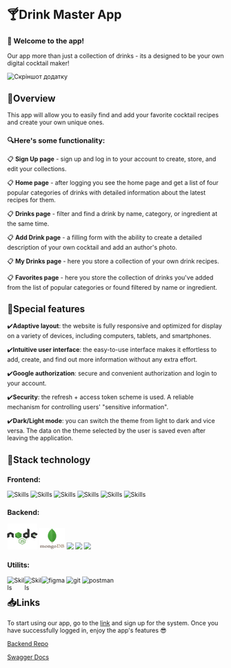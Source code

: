 # 🍸Drink Master App

 ### 👋 Welcome to the app!
Our app more than just a collection of drinks -
its a designed to be your own digital cocktail
maker!

![Скріншот додатку](/public/readme/site-animation.gif)

## 📝Overview

This app will allow you to easily find and add your favorite cocktail recipes and create your own unique ones. 
### 🔍Here's some functionality:

📋 **Sign Up page** - sign up and log in to your account to create, store, and edit your collections.

📋 **Home page** - after logging you see the home page and get a list of four popular categories of drinks with detailed information about the latest recipes for them.

📋 **Drinks page** - filter and find a drink by name, category, or ingredient at the same time.

📋 **Add Drink page** - a filling form with the ability to create a detailed description of your own cocktail and add an author's photo.
  
📋 **My Drinks page** - here you store a collection of your own drink recipes.
  
📋 **Favorites page** - here you store the collection of drinks you've added from the list of popular categories or found filtered by name or ingredient.

## 🎯Special features

✔️**Adaptive layout**: the website is fully responsive and optimized for display on a variety of devices, including computers, tablets, and smartphones.

✔️**Intuitive user interface**: the easy-to-use interface makes it effortless to add, create, and find out more information without any extra effort.

✔️**Google authorization**: secure and convenient authorization and login to your account.

✔️**Security**: the refresh + access token scheme is used. A reliable mechanism for controlling users' "sensitive information".

✔️**Dark/Light mode**: you can switch the theme from light to dark and vice versa. The data on the theme selected by the user is saved even after leaving the application.

## 🔧Stack technology
### **Frontend**:
<p align="left"><img src="https://cdn.jsdelivr.net/gh/devicons/devicon/icons/react/react-original.svg" alt="Skills" width="40" height="40"/>  
<img src="https://cdn.jsdelivr.net/gh/devicons/devicon/icons/redux/redux-original.svg" alt="Skills" width="40" height="40"/> 
<img src="https://cdn.jsdelivr.net/gh/devicons/devicon/icons/html5/html5-original.svg" alt="Skills" width="40" height="40"/>  
<img src="https://cdn.jsdelivr.net/gh/devicons/devicon/icons/css3/css3-original.svg" alt="Skills" width="40" height="40"/>  
<img src="https://cdn.jsdelivr.net/gh/devicons/devicon/icons/javascript/javascript-original.svg" alt="Skills" width="40" height="40"/>  
<img src="https://www.vectorlogo.zone/logos/tailwindcss/tailwindcss-icon.svg" alt="Skills" width="40" height="40"/> </p>


### **Backend**:
<p align="left"><img src="https://raw.githubusercontent.com/devicons/devicon/master/icons/nodejs/nodejs-original-wordmark.svg" alt="nodejs" width="70" height="60"/>
<img src="https://raw.githubusercontent.com/devicons/devicon/master/icons/mongodb/mongodb-original-wordmark.svg" alt="mongodb" width="60" height="50"/>
<img src="https://raw.githubusercontent.com/swagger-api/swagger.io/wordpress/images/assets/SW-logo-clr.png" height="50">
<img src="https://github.com/MarioTerron/logo-images/blob/master/logos/expressjs.png" height="30">
<img src="https://cloudinary-res.cloudinary.com/image/upload/c_scale,w_300/v1/logo/for_white_bg/cloudinary_logo_for_white_bg.svg" height="30"></p>


### **Utilits**:
<p align="left" ><img src="https://www.vectorlogo.zone/logos/figma/figma-icon.svg" alt="figma"  width="40" height="40"/>
<img src="https://www.vectorlogo.zone/logos/git-scm/git-scm-icon.svg" alt="git"  width="40" height="40"/>
<img src="https://www.vectorlogo.zone/logos/getpostman/getpostman-icon.svg"  alt="postman" width="40" height="40"/>
<img src="https://cdn.jsdelivr.net/gh/devicons/devicon/icons/vscode/vscode-original.svg" alt="Skills" align="left" width="40" height="40"/>  
<img src="https://cdn.jsdelivr.net/gh/devicons/devicon/icons/trello/trello-plain.svg" alt="Skills" align="left" width="40" height="40"/></p>

## 📥Links

To start using our app, go to the [link](https://r3enox.github.io/frontend-drink-master/) and sign up for the system. Once you have successfully logged in, enjoy the app's features 😎

[Backend Repo](https://github.com/R3enox/backend-drink-master)

[Swagger Docs]( https://drink-master-4fm6.onrender.com/api-docs)

